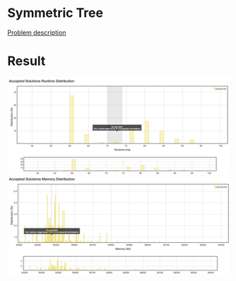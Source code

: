 # Symmetric Tree

[Problem description](https://leetcode.com/problems/symmetric-tree/description)

# Result

![result_runtime](result_runtime.png)
![result_space](result_space.png)
